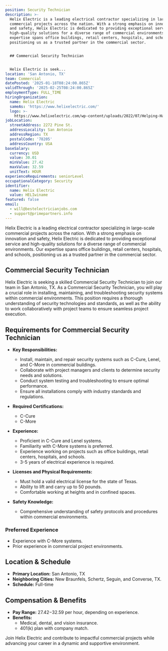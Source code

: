 ```yaml
---
position: Security Technician
description: >-
  Helix Electric is a leading electrical contractor specializing in large-scale
  commercial projects across the nation. With a strong emphasis on innovation
  and safety, Helix Electric is dedicated to providing exceptional service and
  high-quality solutions for a diverse range of commercial environments. Our
  expertise spans office buildings, retail centers, hospitals, and schools,
  positioning us as a trusted partner in the commercial sector.


  ## Commercial Security Technician


  Helix Electric is seek...
location: 'San Antonio, TX'
team: Commercial
datePosted: '2025-01-18T08:24:00.865Z'
validThrough: '2025-02-25T08:24:00.865Z'
employmentType: FULL_TIME
hiringOrganization:
  name: Helix Electric
  sameAs: 'https://www.helixelectric.com/'
  logo: >-
    https://www.helixelectric.com/wp-content/uploads/2022/07/Helping-Hands-Logo_Blue-e1656694113799.jpg
jobLocation:
  streetAddress: 2272 Pine St.
  addressLocality: San Antonio
  addressRegion: TX
  postalCode: '78205'
  addressCountry: USA
baseSalary:
  currency: USD
  value: 30.01
  minValue: 27.42
  maxValue: 32.59
  unitText: HOUR
experienceRequirements: seniorLevel
occupationalCategory: Security
identifier:
  name: Helix Electric
  value: HELIwiname
featured: false
email:
  - will@bestelectricianjobs.com
  - support@primepartners.info
---
```




Helix Electric is a leading electrical contractor specializing in large-scale commercial projects across the nation. With a strong emphasis on innovation and safety, Helix Electric is dedicated to providing exceptional service and high-quality solutions for a diverse range of commercial environments. Our expertise spans office buildings, retail centers, hospitals, and schools, positioning us as a trusted partner in the commercial sector.

## Commercial Security Technician

Helix Electric is seeking a skilled Commercial Security Technician to join our team in San Antonio, TX. As a Commercial Security Technician, you will play a crucial role in installing, maintaining, and troubleshooting security systems within commercial environments. This position requires a thorough understanding of security technologies and standards, as well as the ability to work collaboratively with project teams to ensure seamless project execution.

## Requirements for Commercial Security Technician

- **Key Responsibilities:**
  - Install, maintain, and repair security systems such as C-Cure, Lenel, and C-More in commercial buildings.
  - Collaborate with project managers and clients to determine security needs and solutions.
  - Conduct system testing and troubleshooting to ensure optimal performance.
  - Ensure all installations comply with industry standards and regulations.

- **Required Certifications:**
  - C-Cure
  - C-More

- **Experience:**
  - Proficient in C-Cure and Lenel systems.
  - Familiarity with C-More systems is preferred.
  - Experience working on projects such as office buildings, retail centers, hospitals, and schools.
  - 3-5 years of electrical experience is required.

- **Licenses and Physical Requirements:**
  - Must hold a valid electrical license for the state of Texas.
  - Ability to lift and carry up to 50 pounds.
  - Comfortable working at heights and in confined spaces.

- **Safety Knowledge:**
  - Comprehensive understanding of safety protocols and procedures within commercial environments.

### Preferred Experience

- Experience with C-More systems.
- Prior experience in commercial project environments.

## Location & Schedule

- **Primary Location:** San Antonio, TX
- **Neighboring Cities:** New Braunfels, Schertz, Seguin, and Converse, TX.
- **Schedule:** Full-time

## Compensation & Benefits

- **Pay Range:** $27.42-$32.59 per hour, depending on experience.
- **Benefits:**
  - Medical, dental, and vision insurance.
  - 401(k) plan with company match.

Join Helix Electric and contribute to impactful commercial projects while advancing your career in a dynamic and supportive environment.
